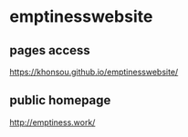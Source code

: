 # emptinesswebsite
## pages access
https://khonsou.github.io/emptinesswebsite/

## public homepage 
http://emptiness.work/

